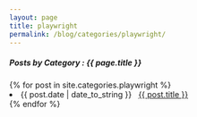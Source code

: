```yaml
---
layout: page
title: playwright
permalink: /blog/categories/playwright/
---
```


<h5> Posts by Category : {{ page.title }} </h5>

<div class="card">
{% for post in site.categories.playwright %}
 <li class="category-posts"><span>{{ post.date | date_to_string }}</span> &nbsp; <a href="{{ post.url }}">{{ post.title }}</a></li>
{% endfor %}
</div>
